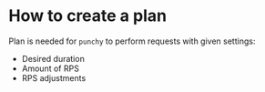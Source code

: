 # How to create a plan

Plan is needed for `punchy` to perform requests with given settings:

- Desired duration
- Amount of RPS
- RPS adjustments
